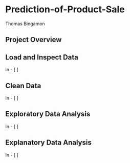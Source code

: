 # Prediction-of-Product-Sale
Thomas Bingamon

## Project Overview

## Load and Inspect Data
In - [ ]
## Clean Data
In - [ ]
## Exploratory Data Analysis
In - [ ]
## Explanatory Data Analysis
In - [ ]
 
 
